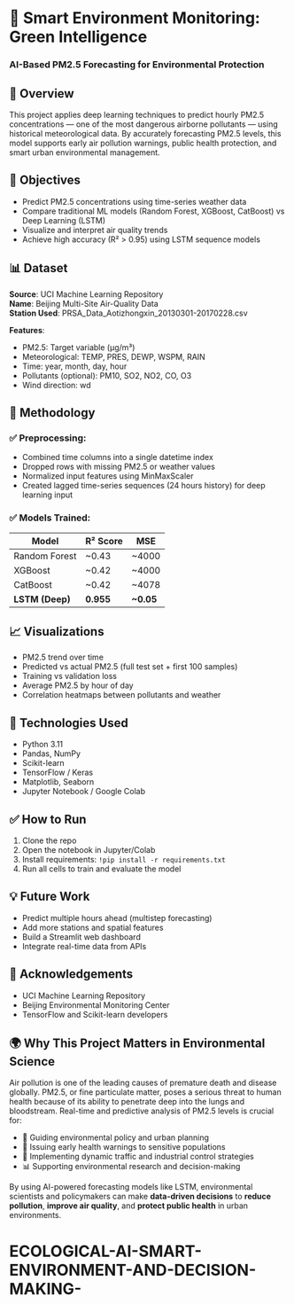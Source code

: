 
# 🧠 Smart Environment Monitoring: Green Intelligence  
### AI-Based PM2.5 Forecasting for Environmental Protection

## 📌 Overview
This project applies deep learning techniques to predict hourly PM2.5 concentrations — one of the most dangerous airborne pollutants — using historical meteorological data. By accurately forecasting PM2.5 levels, this model supports early air pollution warnings, public health protection, and smart urban environmental management.

## 🎯 Objectives
- Predict PM2.5 concentrations using time-series weather data
- Compare traditional ML models (Random Forest, XGBoost, CatBoost) vs Deep Learning (LSTM)
- Visualize and interpret air quality trends
- Achieve high accuracy (R² > 0.95) using LSTM sequence models

## 📊 Dataset
**Source**: UCI Machine Learning Repository  
**Name**: Beijing Multi-Site Air-Quality Data  
**Station Used**: PRSA_Data_Aotizhongxin_20130301-20170228.csv

**Features**:
- PM2.5: Target variable (µg/m³)
- Meteorological: TEMP, PRES, DEWP, WSPM, RAIN
- Time: year, month, day, hour
- Pollutants (optional): PM10, SO2, NO2, CO, O3
- Wind direction: wd

## 🧪 Methodology

### ✅ Preprocessing:
- Combined time columns into a single datetime index
- Dropped rows with missing PM2.5 or weather values
- Normalized input features using MinMaxScaler
- Created lagged time-series sequences (24 hours history) for deep learning input

### ✅ Models Trained:

| Model         | R² Score | MSE       |
|---------------|----------|-----------|
| Random Forest | ~0.43    | ~4000     |
| XGBoost       | ~0.42    | ~4000     |
| CatBoost      | ~0.42    | ~4078     |
| **LSTM (Deep)**   | **0.955**  | **~0.05** |

## 📈 Visualizations
- PM2.5 trend over time
- Predicted vs actual PM2.5 (full test set + first 100 samples)
- Training vs validation loss
- Average PM2.5 by hour of day
- Correlation heatmaps between pollutants and weather

## 🧠 Technologies Used
- Python 3.11
- Pandas, NumPy
- Scikit-learn
- TensorFlow / Keras
- Matplotlib, Seaborn
- Jupyter Notebook / Google Colab


## ✅ How to Run
1. Clone the repo
2. Open the notebook in Jupyter/Colab
3. Install requirements: `!pip install -r requirements.txt`
4. Run all cells to train and evaluate the model

## 💡 Future Work
- Predict multiple hours ahead (multistep forecasting)
- Add more stations and spatial features
- Build a Streamlit web dashboard
- Integrate real-time data from APIs

## 🙌 Acknowledgements
- UCI Machine Learning Repository
- Beijing Environmental Monitoring Center
- TensorFlow and Scikit-learn developers

## 🌍 Why This Project Matters in Environmental Science

Air pollution is one of the leading causes of premature death and disease globally. PM2.5, or fine particulate matter, poses a serious threat to human health because of its ability to penetrate deep into the lungs and bloodstream. Real-time and predictive analysis of PM2.5 levels is crucial for:

- 🌱 Guiding environmental policy and urban planning
- 🏥 Issuing early health warnings to sensitive populations
- 🚦 Implementing dynamic traffic and industrial control strategies
- 📊 Supporting environmental research and decision-making

By using AI-powered forecasting models like LSTM, environmental scientists and policymakers can make **data-driven decisions** to **reduce pollution**, **improve air quality**, and **protect public health** in urban environments.
# ECOLOGICAL-AI-SMART-ENVIRONMENT-AND-DECISION-MAKING-
